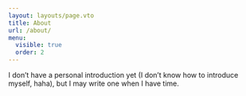 ```yaml
---
layout: layouts/page.vto
title: About
url: /about/
menu:
  visible: true
  order: 2
---
```


I don’t have a personal introduction yet (I don’t know how to introduce myself,
haha), but I may write one when I have time.
